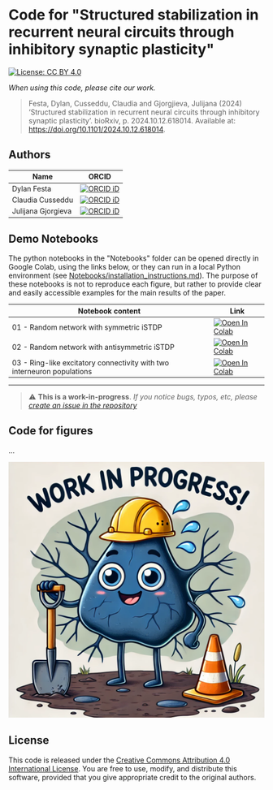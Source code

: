 # Code for "Structured stabilization in recurrent neural circuits through inhibitory synaptic plasticity"

[![License: CC BY 4.0](https://img.shields.io/badge/License-CC%20BY%204.0-lightgreen.svg)](https://creativecommons.org/licenses/by/4.0/)

*When using this code, please cite our work.*

> Festa, Dylan, Cusseddu, Claudia and Gjorgjieva, Julijana (2024) ‘Structured stabilization in recurrent neural circuits through inhibitory synaptic plasticity’. bioRxiv, p. 2024.10.12.618014. Available at: https://doi.org/10.1101/2024.10.12.618014.

## Authors

| Name             | ORCID                                                                                                                     |
|--------------------|----------------------------------------------------------------------------------------------------------------------------|
| Dylan Festa        | [![ORCID iD](https://img.shields.io/badge/ORCID-0000--0003--3803--1542-brightgreen?logo=ORCID&logoColor=white "ORCID iD")](http://orcid.org/0000-0003-3803-1542) |
| Claudia Cusseddu   | [![ORCID iD](https://img.shields.io/badge/ORCID-0009--0004--6070--9246-brightgreen?logo=ORCID&logoColor=white "ORCID iD")](http://orcid.org/0009-0004-6070-9246) |
| Julijana Gjorgieva | [![ORCID iD](https://img.shields.io/badge/ORCID-0000--0001--7118--4079-brightgreen?logo=ORCID&logoColor=white "ORCID iD")](http://orcid.org/0000-0001-7118-4079) |
 
## Demo Notebooks

The python notebooks in the "Notebooks" folder can be opened directly in Google Colab, using the links below, or they can run in a local Python environment (see [Notebooks/installation_instructions.md](https://github.com/comp-neural-circuits/structured-stabilization-in-recurrent-neural-circuits/blob/main/Notebooks/installation_instructions.md)). The purpose of these notebooks is not to reproduce each figure, but rather to provide clear and easily accessible examples for the main results of the paper.

| Notebook content | Link |
| - | --- |
|01 - Random network with symmetric iSTDP | [![Open In Colab](https://colab.research.google.com/assets/colab-badge.svg)](https://colab.research.google.com/github/comp-neural-circuits/structured-stabilization-in-recurrent-neural-circuits/blob/main/Notebooks/01_random_network_symmetric.ipynb) |
|02 - Random network with antisymmetric iSTDP | [![Open In Colab](https://colab.research.google.com/assets/colab-badge.svg)](https://colab.research.google.com/github/comp-neural-circuits/structured-stabilization-in-recurrent-neural-circuits/blob/main/Notebooks/02_random_network_antisymmetric.ipynb) |
|03 - Ring-like excitatory connectivity with two interneuron populations | [![Open In Colab](https://colab.research.google.com/assets/colab-badge.svg)](https://colab.research.google.com/github/comp-neural-circuits/structured-stabilization-in-recurrent-neural-circuits/blob/main/Notebooks/03_ring_network.ipynb) |

---

> :warning: **This is a work-in-progress**.  *If you notice bugs, typos, etc, please [create an issue in the repository](https://github.com/comp-neural-circuits/structured-stabilization-in-recurrent-neural-circuits/issues/new/choose)*

## Code for figures

...

<img src="ImagesForReadme/work_in_progress.webp" alt="Work in progress!" width="600"/>

## License

This code is released under the [Creative Commons Attribution 4.0 International License](https://creativecommons.org/licenses/by/4.0/). You are free to use, modify, and distribute this software, provided that you give appropriate credit to the original authors.
